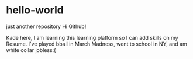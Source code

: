 # hello-world
just another repository 
Hi Github!

Kade here, I am learning this learning platform so I can add skills on my Resume.
I've played bball in March Madness, went to school in NY, and am white collar jobless:(
